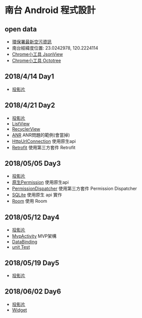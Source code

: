 # 南台 Android 程式設計
## open data
- [環保署最新空污資訊](https://opendata.epa.gov.tw/Data/Contents/AQI/)
- 南台經緯度位置: 23.0242978, 120.2224114
- [Chrome小工具 JsonView](https://chrome.google.com/webstore/detail/jsonview/chklaanhfefbnpoihckbnefhakgolnmc?hl=zh-TW)
- [Chrome小工具 Octotree](https://chrome.google.com/webstore/detail/octotree/bkhaagjahfmjljalopjnoealnfndnagc?hl=zh-TW)

## 2018/4/14 Day1
- [投影片](https://docs.google.com/presentation/d/1FqnGfSz4iF08ftewyOLZYiMQ8PWu5M5FY8q4jkWosbo/edit?usp=sharing)
## 2018/4/21 Day2
- [投影片](https://docs.google.com/presentation/d/1rOl21KmPma46mhjEbJPBkIjrDx50qadgx8ybzJlVWMA/edit?usp=sharing)
- [ListView](https://github.com/yorkwu0318/Stust/blob/master/app/src/main/java/yorkdev/sample/stust/day2/ListViewActivity.java)
- [RecyclerView](https://github.com/yorkwu0318/Stust/blob/master/app/src/main/java/yorkdev/sample/stust/day2/RecyclerViewActivity.java)
- [ANR](https://github.com/yorkwu0318/Stust/blob/master/app/src/main/java/yorkdev/sample/stustday2/day2/AnrActivity.java)
ANR問題的範例(會當掉)
- [HttpUrlConnection](https://github.com/yorkwu0318/Stust/blob/master/app/src/main/java/yorkdev/sample/stustday2/day2/HttpUrlConnectionActivity.java)
使用原生api
- [Retrofit](https://github.com/yorkwu0318/Stust/blob/master/app/src/main/java/yorkdev/sample/stustday2/day2/RetrofitActivity.java)
使用第三方套件 Retrofit

## 2018/05/05 Day3
- [投影片](https://docs.google.com/presentation/d/12k_fWV19p6msrdsZw7x4NzRMlGD7KmBKV_JuzKHmPYs/edit?usp=sharing)
- [原生Permission](https://github.com/yorkwu0318/Stust/blob/master/app/src/main/java/yorkdev/sample/stust/day3/PermissionActivity.java)
使用原生api
- [PermissionDispatcher](https://github.com/yorkwu0318/Stust/blob/master/app/src/main/java/yorkdev/sample/stust/day3/PermissionDispatcherActivity.java)
使用第三方套件 Permission Dispatcher
- [SQLite](https://github.com/yorkwu0318/Stust/blob/master/app/src/main/java/yorkdev/sample/stust/day3/SQLiteActivity.java)
使用原生 api 實作
- [Room](https://github.com/yorkwu0318/Stust/blob/master/app/src/main/java/yorkdev/sample/stust/day3/RoomActivity.java)
使用 Room

## 2018/05/12 Day4
- [投影片](https://docs.google.com/presentation/d/1665iZrmiSxP-dcyBeZeNdYcUMj3Ov96OQzN5mDyn6jw/edit?usp=sharing)
- [MvpActivity](https://github.com/yorkwu0318/Stust/blob/master/app/src/main/java/yorkdev/sample/stust/day4/MvpActivity.java)
MVP架構
- [DataBinding](https://github.com/yorkwu0318/Stust/blob/master/app/src/main/java/yorkdev/sample/stust/day4/MvvmActivity.java)
- [unit Test](https://github.com/yorkwu0318/Stust/blob/master/app/src/test/java/yorkdev/sample/stust/day4/MvpPresenterTest.java)

## 2018/05/19 Day5
- [投影片](https://docs.google.com/presentation/d/1FW3K4u_IXHNZebrAnW5j2ufQEZ6VNe26ibveSNSteQE/edit?usp=sharing)

## 2018/06/02 Day6
- [投影片](https://docs.google.com/presentation/d/1HJZPvnHH32T_hy-pojm2gPjXFfeSwrGUdLnRMPJBLXI/edit?usp=sharing)
- [Widget](https://github.com/yorkwu0318/Stust/blob/master/app/src/main/java/yorkdev/sample/stust/day6/AirQualityWidgetProvider.java)
